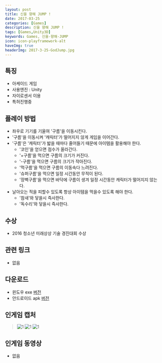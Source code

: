 ```yaml
---
layout: post
title: 신을 향해 JUMP !
date: 2017-03-25
categories: [Games]
description: 신을 향해 JUMP !
tags: [Games,Unity3D]
keywords: Games, 신을-향해-JUMP
icon: icon-playframework-alt
haveImg: true
headerImg: 2017-3-25-GodJump.jpg
---
```


## 특징
- 아케이드 게임
- 사용엔진 : Unity
- 자이로센서 이용
- 특허진행중

## 플레이 방법
- 좌우로 기기를 기울여 '구름'을 이동시킨다.
- '구름'을 이동시켜 '캐릭터'가 떨어지지 않게 게임을 이어간다.
- '구름'은 '캐릭터'가 밟을 때마다 줄어들기 때문에 아이템을 활용해야 한다.
  - '코인'을 얻으면 점수가 올라간다.
  - '+구름'을 먹으면 구름의 크기가 커진다.
  - '-구름'을 먹으면 구름의 크기가 작아진다.
  - '먹구름'을 먹으면 구름의 이동속다 느려진다.
  - '슈퍼구름'을 먹으면 일정 시간동안 무적이 된다.
  - '장벽구름'을 먹으면 바닥에 구름이 생겨 일정 시간동안 캐릭터가 떨어지지 않는다.
- 날아오는 적을 피할수 있도록 항상 아이템을 먹을수 있도록 해야 한다.
  - '참새'와 닿을시 즉사한다.
  - '독수리'와 닿을시 즉사한다.


## 수상
- 2016 청소년 미래상상 기술 경진대회 수상

## 관련 링크
 - 없음

## 다운로드
- 윈도우 exe [버전](https://drive.google.com/file/d/0B_zFaAvfZNcNWDZadXlESUtsWE0/view?usp=sharing)
- 안드로이드 apk [버전](https://drive.google.com/file/d/0B_zFaAvfZNcNb2RrdGYyVzBMV0k/view?usp=sharing)

## 인게임 캡처
> ![1](http://postfiles3.naver.net/MjAxNzAzMjVfOTAg/MDAxNDkwMzc0NjQ2OTM3.iGCgBtzBCJ_VTIcCH2VE_4CoNAGeaZurLEefgLUgEw0g.Wly0_CcPf1KOIhc4XaPEC3csCAh0u4B0JnTY90rvnxwg.JPEG.kyechan99/%EA%B7%B8%EB%A6%BC18.jpg?type=w1)
> ![1](http://postfiles4.naver.net/MjAxNzAzMjVfMjA1/MDAxNDkwMzc0NjQ3MDgz.flz2QmXbkbMqPVZJy1I7Ky0Egyi6dtT9Zh36rklEnUwg.xPxxQd50D7YtyK6H9YXK0tW2NKthR2ReZuZMh6ZA7pcg.JPEG.kyechan99/%EA%B7%B8%EB%A6%BC19.jpg?type=w1)
> ![1](http://postfiles7.naver.net/MjAxNzAzMjVfMTc2/MDAxNDkwMzc0NjQ3MjQ2.VsLOlzkXe8KB6XlM_Ho7xHpkwN-GH3fvMXKDPLEMv3cg.43gMYytFspYnylbDnxQHm98YsgfhI2D0kaRkjGQ8sEUg.JPEG.kyechan99/%EA%B7%B8%EB%A6%BC20.jpg?type=w1)

## 인게임 동영상
- 없음
